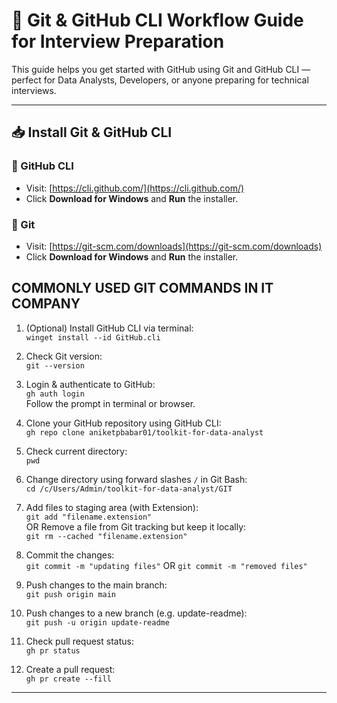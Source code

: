 # 🚀 Git & GitHub CLI Workflow Guide for Interview Preparation

This guide helps you get started with GitHub using Git and GitHub CLI — perfect for Data Analysts, Developers, or anyone preparing for technical interviews.

---

## 📥 Install Git & GitHub CLI

### 🐙 GitHub CLI
- Visit: [https://cli.github.com/](https://cli.github.com/)
- Click **Download for Windows** and **Run** the installer.

### 🧰 Git
- Visit: [https://git-scm.com/downloads](https://git-scm.com/downloads)
- Click **Download for Windows** and **Run** the installer.

## COMMONLY USED GIT COMMANDS IN IT COMPANY

1. (Optional) Install GitHub CLI via terminal:  
`winget install --id GitHub.cli`

2. Check Git version:  
`git --version`

3. Login & authenticate to GitHub:  
`gh auth login`  
Follow the prompt in terminal or browser.

4. Clone your GitHub repository using GitHub CLI:  
`gh repo clone aniketpbabar01/toolkit-for-data-analyst`  

5. Check current directory:  
`pwd`

6. Change directory using forward slashes `/` in Git Bash:  
`cd /c/Users/Admin/toolkit-for-data-analyst/GIT`

7. Add files to staging area (with Extension):  
`git add "filename.extension"`  
OR
Remove a file from Git tracking but keep it locally:  
`git rm --cached "filename.extension"`  

8. Commit the changes:  
`git commit -m "updating files"`
OR `git commit -m "removed files"`

9. Push changes to the main branch:  
`git push origin main`

10. Push changes to a new branch (e.g. update-readme):  
`git push -u origin update-readme`

11. Check pull request status:  
`gh pr status`

12. Create a pull request:  
`gh pr create --fill`

---
